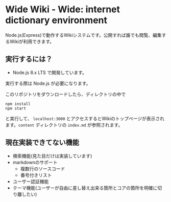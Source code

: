 # Wide Wiki - Wide: internet dictionary environment

Node.js(Express)で動作するWikiシステムです。公開すれば誰でも閲覧、編集するWikiが利用できます。

## 実行するには？
- Node.js 8.x LTS で開発しています。

実行する際は Node.js が必要になります。

このリポジトリをダウンロードしたら、ディレクトリの中で

```
npm install
npm start
```

と実行して、 `localhost:3000` とアクセスするとWikiのトップページが表示されます。`content` ディレクトリの `index.md` が参照されます。

## 現在実装できてない機能
- 検索機能(見た目だけは実装しています)
- markdownのサポート
  - 複数行のソースコード
  - 番号付きリスト
- ユーザー認証機能
- テーマ機能(ユーザーが自由に差し替え出来る箇所とコアの箇所を明確に切り離したい)